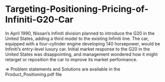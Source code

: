 # Targeting-Positioning-Pricing-of-Infiniti-G20-Car

In April 1990, Nissan’s Infiniti division planned to introduce the G20 in the United States, adding a third model to the existing Infiniti line. The car, equipped with a four-cylinder engine developing 140 horsepower, would be Infiniti’s entry-level luxury car. Initial market response to the G20 in the United States was disappointing, and management wondered how it might retarget or reposition the car to improve its market performance.

=> Problem statements and Solutions are available in the Product_Positioning.pdf file
